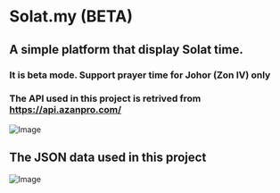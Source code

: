 # Solat.my (BETA)

## A simple platform that display Solat time.
### It is beta mode. Support prayer time for Johor (Zon IV) only
### The API used in this project is retrived from https://api.azanpro.com/

![Image](https://github.com/zahiruddinzainal/Solat.my/blob/master/screenshot/1.png) 


## The JSON data used in this project


![Image](https://github.com/zahiruddinzainal/Solat.my/blob/master/screenshot/2.PNG)
